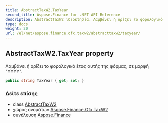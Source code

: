 ```yaml
---
title: AbstractTaxW2.TaxYear
second_title: Aspose.Finance for .NET API Reference
description: AbstractTaxW2 ιδιοκτησία. Λαμβάνει ή ορίζει το φορολογικό έτος αυτής της φόρμας σε μορφή YYYY.
type: docs
weight: 20
url: /el/net/aspose.finance.ofx.taxw2/abstracttaxw2/taxyear/
---
```

## AbstractTaxW2.TaxYear property

Λαμβάνει ή ορίζει το φορολογικό έτος αυτής της φόρμας, σε μορφή "YYYY".

```csharp
public string TaxYear { get; set; }
```

### Δείτε επίσης

* class [AbstractTaxW2](../)
* χώρος ονομάτων [Aspose.Finance.Ofx.TaxW2](../../abstracttaxw2/)
* συνέλευση [Aspose.Finance](../../../)



